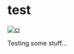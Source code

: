 # test

[![ci](https://github.com/ahsa445566/test/actions/workflows/ci.yml/badge.svg)](https://github.com/ahsa445566/test/actions/workflows/ci.yml)

Testing some stuff...
